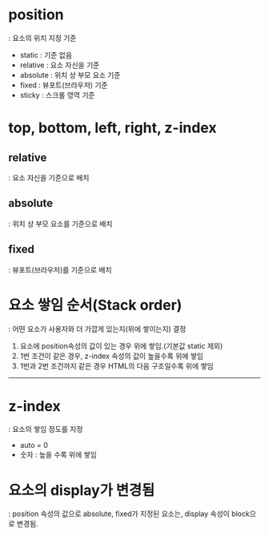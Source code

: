 # position
: 요소의 위치 지정 기준

- static : 기준 없음
- relative : 요소 자신을 기준
- absolute : 위치 상 부모 요소 기준
- fixed : 뷰포트(브라우저) 기준
- sticky : 스크롤 영역 기준

# top, bottom, left, right, z-index

## relative
: 요소 자신을 기준으로 배치

## absolute
: 위치 상 부모 요소를 기준으로 배치

## fixed 
: 뷰포트(브라우저)를 기준으로 배치

# 요소 쌓임 순서(Stack order)
: 어떤 요소가 사용자와 더 가깝게 있는지(위에 쌓이는지) 결정
1. 요소에 position속성의 값이 있는 경우 위에 쌓임.(기본값 static 제외)
2. 1번 조건이 같은 경우, z-index 속성의 값이 높을수록 위에 쌓임
3. 1번과 2번 조건까지 같은 경우 HTML의 다음 구조일수록 위에 쌓임 

-----------------------------------

# z-index 
: 요소의 쌓임 정도를 지정
- auto = 0
- 숫자 : 높을 수록 위에 쌓임

# 요소의 display가 변경됨
: position 속성의 값으로 absolute, fixed가 지정된 요소는, display 속성이 block으로 변경됨. 
